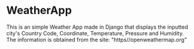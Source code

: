 # WeatherApp
This is an simple Weather App made in Django that displays the inputted city's Country Code, Coordinate, Temperature, Pressure and Humidity.
<br>
The information is obtained from the site: "https//openweathermap.org"
